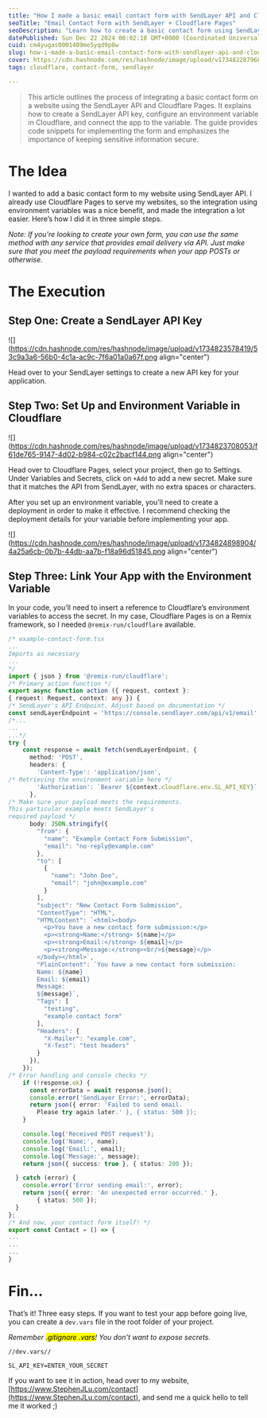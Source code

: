 ```yaml
---
title: "How I made a basic email contact form with SendLayer API and Cloudflare Pages"
seoTitle: "Email Contact Form with SendLayer + Cloudflare Pages"
seoDescription: "Learn how to create a basic contact form using SendLayer API and Cloudflare Pages, with step-by-step instructions and code snippets"
datePublished: Sun Dec 22 2024 00:02:18 GMT+0000 (Coordinated Universal Time)
cuid: cm4yugas0001409me5yqd9p8w
slug: how-i-made-a-basic-email-contact-form-with-sendlayer-api-and-cloudflare-pages
cover: https://cdn.hashnode.com/res/hashnode/image/upload/v1734822879684/775b5a0b-7108-4e76-a075-968c6d810e27.png
tags: cloudflare, contact-form, sendlayer

---
```


> This article outlines the process of integrating a basic contact form on a website using the SendLayer API and Cloudflare Pages. It explains how to create a SendLayer API key, configure an environment variable in Cloudflare, and connect the app to the variable. The guide provides code snippets for implementing the form and emphasizes the importance of keeping sensitive information secure.

# The Idea

I wanted to add a basic contact form to my website using SendLayer API. I already use Cloudflare Pages to serve my websites, so the integration using environment variables was a nice benefit, and made the integration a lot easier. Here’s how I did it in three simple steps.

*Note: If you’re looking to create your own form, you can use the same method with any service that provides email delivery via API. Just make sure that you meet the payload requirements when your app POSTs or otherwise.*

# The Execution

## Step One: Create a SendLayer API Key

![](https://cdn.hashnode.com/res/hashnode/image/upload/v1734823578419/53c9a3a6-56b0-4c1a-ac9c-7f6a01a0a67f.png align="center")

Head over to your SendLayer settings to create a new API key for your application.

## Step Two: Set Up and Environment Variable in Cloudflare

![](https://cdn.hashnode.com/res/hashnode/image/upload/v1734823708053/f61de765-9147-4d02-b984-c02c2bacf144.png align="center")

Head over to Cloudflare Pages, select your project, then go to Settings. Under Variables and Secrets, click on `+Add` to add a new secret. Make sure that it matches the API from SendLayer, with no extra spaces or characters.

After you set up an environment variable, you’ll need to create a deployment in order to make it effective. I recommend checking the deployment details for your variable before implementing your app.

![](https://cdn.hashnode.com/res/hashnode/image/upload/v1734824898904/4a25a6cb-0b7b-44db-aa7b-f18a96d51845.png align="center")

## Step Three: Link Your App with the Environment Variable

In your code, you’ll need to insert a reference to Cloudflare’s environment variables to access the secret. In my case, Cloudflare Pages is on a Remix framework, so I needed `@remix-run/cloudflare` available.

```typescript
/* example-contact-form.tsx
...
Imports as necessary
...
*/
import { json } from '@remix-run/cloudflare';
/* Primary action function */
export async function action ({ request, context }: 
{ request: Request, context: any }) {
/* SendLayer's API Endpoint. Adjust based on documentation */
const sendLayerEndpoint = 'https://console.sendlayer.com/api/v1/email';
/*...
...
...*/
try {
    const response = await fetch(sendLayerEndpoint, {
      method: 'POST',
      headers: {
        'Content-Type': 'application/json',
/* Retrieving the environment variable here */
        'Authorization': `Bearer ${context.cloudflare.env.SL_API_KEY}`,
      },
/* Make sure your payload meets the requirements. 
This particular example meets SendLayer's
required payload */
      body: JSON.stringify({
        "from": {
          "name": "Example Contact Form Submission",
          "email": "no-reply@example.com"
        },
        "to": [
          {
            "name": "John Doe",
            "email": "john@example.com"
          }
        ],
        "subject": "New Contact Form Submission",
        "ContentType": "HTML",
        "HTMLContent": `<html><body>
          <p>You have a new contact form submission:</p>
          <p><strong>Name:</strong> ${name}</p>
          <p><strong>Email:</strong> ${email}</p>
          <p><strong>Message:</strong><br/>${message}</p>
        </body></html>`,
        "PlainContent": `You have a new contact form submission:        
        Name: ${name}
        Email: ${email}
        Message:
        ${message}`,
        "Tags": [
          "testing",
          "example contact form"
        ],
        "Headers": {
          "X-Mailer": "example.com",
          "X-Test": "test headers"
        }
      }),
    });
/* Error handling and console checks */
    if (!response.ok) {
      const errorData = await response.json();
      console.error('SendLayer Error:', errorData);
      return json({ error: 'Failed to send email. 
        Please try again later.' }, { status: 500 });
    }

    console.log('Received POST request');
    console.log('Name:', name);
    console.log('Email:', email);
    console.log('Message:', message);
    return json({ success: true }, { status: 200 });

  } catch (error) {
    console.error('Error sending email:', error);
    return json({ error: 'An unexpected error occurred.' }, 
        { status: 500 });
  }
};
/* And now, your contact form itself! */
export const Contact = () => {
...
...
...
}
```

# Fin…

That’s it! Three easy steps. If you want to test your app before going live, you can create a `dev.vars` file in the root folder of your project.

*Remember <mark>.gitignore .vars</mark>! You don’t want to expose secrets.*

```plaintext
//dev.vars//

SL_API_KEY=ENTER_YOUR_SECRET
```

If you want to see it in action, head over to my website, [https://www.StephenJLu.com/contact](https://www.StephenJLu.com/contact), and send me a quick hello to tell me it worked ;)